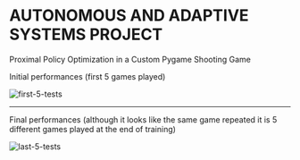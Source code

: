 # AUTONOMOUS AND ADAPTIVE SYSTEMS PROJECT
Proximal Policy Optimization in a Custom Pygame Shooting Game

Initial performances (first 5 games played)

![first-5-tests](https://github.com/yuridb98/AAS/assets/70441307/ac9d056f-3162-440b-b039-f55f11af7069)

---------------------

Final performances (although it looks like the same game repeated it is 5 different games played at the end of training)

![last-5-tests](https://github.com/yuridb98/AAS/assets/70441307/5b63a2c4-3254-438a-95a8-6708bdbea323)
